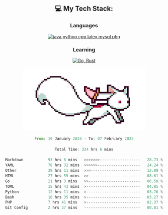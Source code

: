 
<div align="center">
<br>

## 💻 My Tech Stack:

### Languages

[![java python cpp latex mysql php](https://skillicons.dev/icons?i=java,python,cpp,latex,mysql,php)](https://skillicons.dev)

### Learning

[![Go, Rust](https://skillicons.dev/icons?i=go,rust)](https://skillicons.dev)

<center>

<img src="kyubey.gif" alt="Alt-Text" title="" >

</center>


<!--START_SECTION:waka-->

```rust
From: 19 January 2024 - To: 07 February 2025

Total Time: 324 hrs 6 mins

Markdown           93 hrs 6 mins   >>>>>>>------------------   28.73 %
YAML               78 hrs 32 mins  >>>>>>-------------------   24.24 %
Other              39 hrs 11 mins  >>>----------------------   12.09 %
HTML               27 hrs 55 mins  >>-----------------------   08.61 %
Go                 21 hrs 3 mins   >>-----------------------   06.50 %
TOML               15 hrs 43 mins  >------------------------   04.85 %
Python             12 hrs 11 mins  >------------------------   03.76 %
Bash               10 hrs 35 mins  >------------------------   03.27 %
PHP                7 hrs 41 mins   >------------------------   02.37 %
Git Config         2 hrs 37 mins   -------------------------   00.81 %
```

<!--END_SECTION:waka-->
